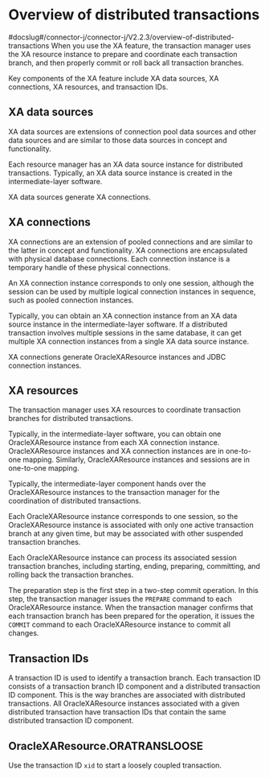 Overview of distributed transactions 
=========================================================
#docslug#/connector-j/connector-j/V2.2.3/overview-of-distributed-transactions
When you use the XA feature, the transaction manager uses the XA resource instance to prepare and coordinate each transaction branch, and then properly commit or roll back all transaction branches. 

Key components of the XA feature include XA data sources, XA connections, XA resources, and transaction IDs. 

XA data sources 
---------------------------------

XA data sources are extensions of connection pool data sources and other data sources and are similar to those data sources in concept and functionality. 

Each resource manager has an XA data source instance for distributed transactions. Typically, an XA data source instance is created in the intermediate-layer software. 

XA data sources generate XA connections. 

XA connections 
--------------------------------

XA connections are an extension of pooled connections and are similar to the latter in concept and functionality. XA connections are encapsulated with physical database connections. Each connection instance is a temporary handle of these physical connections. 

An XA connection instance corresponds to only one session, although the session can be used by multiple logical connection instances in sequence, such as pooled connection instances. 

Typically, you can obtain an XA connection instance from an XA data source instance in the intermediate-layer software. If a distributed transaction involves multiple sessions in the same database, it can get multiple XA connection instances from a single XA data source instance. 

XA connections generate OracleXAResource instances and JDBC connection instances. 

XA resources 
------------------------------

The transaction manager uses XA resources to coordinate transaction branches for distributed transactions. 

Typically, in the intermediate-layer software, you can obtain one OracleXAResource instance from each XA connection instance. OracleXAResource instances and XA connection instances are in one-to-one mapping. Similarly, OracleXAResource instances and sessions are in one-to-one mapping. 

Typically, the intermediate-layer component hands over the OracleXAResource instances to the transaction manager for the coordination of distributed transactions. 

Each OracleXAResource instance corresponds to one session, so the OracleXAResource instance is associated with only one active transaction branch at any given time, but may be associated with other suspended transaction branches. 

Each OracleXAResource instance can process its associated session transaction branches, including starting, ending, preparing, committing, and rolling back the transaction branches. 

The preparation step is the first step in a two-step commit operation. In this step, the transaction manager issues the `PREPARE` command to each OracleXAResource instance. When the transaction manager confirms that each transaction branch has been prepared for the operation, it issues the `COMMIT` command to each OracleXAResource instance to commit all changes. 

Transaction IDs 
---------------------------------

A transaction ID is used to identify a transaction branch. Each transaction ID consists of a transaction branch ID component and a distributed transaction ID component. This is the way branches are associated with distributed transactions. All OracleXAResource instances associated with a given distributed transaction have transaction IDs that contain the same distributed transaction ID component. 

OracleXAResource.ORATRANSLOOSE 
------------------------------------------------

Use the transaction ID `xid` to start a loosely coupled transaction.
